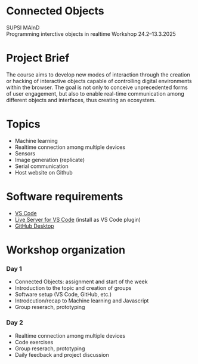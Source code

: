 # Connected Objects
SUPSI MAInD  
Programming interctive objects in realtime
Workshop 24.2–13.3.2025

# Project Brief
The course aims to develop new modes of interaction through the creation or hacking of interactive objects capable of controlling digital environments within the browser. The goal is not only to conceive unprecedented forms of user engagement, but also to enable real-time communication among different objects and interfaces, thus creating an ecosystem.

# Topics
- Machine learning 
- Realtime connection among multiple devices
- Sensors 
- Image generation (replicate) 
- Serial communication 
- Host website on Github

# Software requirements
- [VS Code](https://code.visualstudio.com/download)
- [Live Server for VS Code](https://marketplace.visualstudio.com/items?itemName=ritwickdey.LiveServer) (install as VS Code plugin)
- [GitHub Desktop](https://desktop.github.com)


# Workshop organization

### Day 1  
- Connected Objects: assignment and start of the week  
- Introduction to the topic and creation of groups
- Software setup (VS Code, GitHub, etc.)
- Introdcution/recap to Machine learning and Javascript
- Group reserach, prototyping

### Day 2
- Realtime connection among multiple devices
- Code exercises
- Group reserach, prototyping
- Daily feedback and project discussion  
